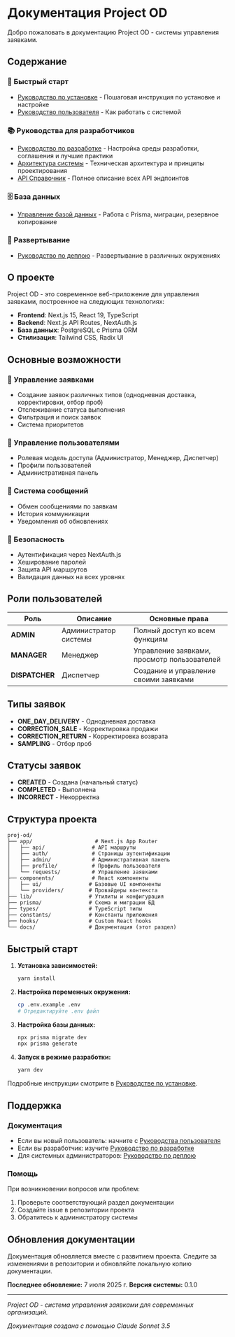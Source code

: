 # Документация Project OD

Добро пожаловать в документацию Project OD - системы управления заявками.

## Содержание

### 🚀 Быстрый старт

- [Руководство по установке](./installation.md) - Пошаговая инструкция по установке и настройке
- [Руководство пользователя](./user-guide.md) - Как работать с системой

### 📚 Руководства для разработчиков

- [Руководство по разработке](./development.md) - Настройка среды разработки, соглашения и лучшие практики
- [Архитектура системы](./architecture.md) - Техническая архитектура и принципы проектирования
- [API Справочник](./api-reference.md) - Полное описание всех API эндпоинтов

### 🗄️ База данных

- [Управление базой данных](./database.md) - Работа с Prisma, миграции, резервное копирование

### 🚢 Развертывание

- [Руководство по деплою](./deployment.md) - Развертывание в различных окружениях

## О проекте

Project OD - это современное веб-приложение для управления заявками, построенное на следующих технологиях:

- **Frontend**: Next.js 15, React 19, TypeScript
- **Backend**: Next.js API Routes, NextAuth.js
- **База данных**: PostgreSQL с Prisma ORM
- **Стилизация**: Tailwind CSS, Radix UI

## Основные возможности

### 🎯 Управление заявками

- Создание заявок различных типов (однодневная доставка, корректировки, отбор проб)
- Отслеживание статуса выполнения
- Фильтрация и поиск заявок
- Система приоритетов

### 👥 Управление пользователями

- Ролевая модель доступа (Администратор, Менеджер, Диспетчер)
- Профили пользователей
- Административная панель

### 💬 Система сообщений

- Обмен сообщениями по заявкам
- История коммуникации
- Уведомления об обновлениях

### 🔐 Безопасность

- Аутентификация через NextAuth.js
- Хеширование паролей
- Защита API маршрутов
- Валидация данных на всех уровнях

## Роли пользователей

| Роль           | Описание              | Основные права                              |
| -------------- | --------------------- | ------------------------------------------- |
| **ADMIN**      | Администратор системы | Полный доступ ко всем функциям              |
| **MANAGER**    | Менеджер              | Управление заявками, просмотр пользователей |
| **DISPATCHER** | Диспетчер             | Создание и управление своими заявками       |

## Типы заявок

- **ONE_DAY_DELIVERY** - Однодневная доставка
- **CORRECTION_SALE** - Корректировка продажи
- **CORRECTION_RETURN** - Корректировка возврата
- **SAMPLING** - Отбор проб

## Статусы заявок

- **CREATED** - Создана (начальный статус)
- **COMPLETED** - Выполнена
- **INCORRECT** - Некорректна

## Структура проекта

```
proj-od/
├── app/                    # Next.js App Router
│   ├── api/               # API маршруты
│   ├── auth/              # Страницы аутентификации
│   ├── admin/             # Административная панель
│   ├── profile/           # Профиль пользователя
│   └── requests/          # Управление заявками
├── components/            # React компоненты
│   ├── ui/               # Базовые UI компоненты
│   └── providers/        # Провайдеры контекста
├── lib/                  # Утилиты и конфигурация
├── prisma/               # Схема и миграции БД
├── types/                # TypeScript типы
├── constants/            # Константы приложения
├── hooks/                # Custom React hooks
└── docs/                 # Документация (этот раздел)
```

## Быстрый старт

1. **Установка зависимостей:**

   ```bash
   yarn install
   ```

2. **Настройка переменных окружения:**

   ```bash
   cp .env.example .env
   # Отредактируйте .env файл
   ```

3. **Настройка базы данных:**

   ```bash
   npx prisma migrate dev
   npx prisma generate
   ```

4. **Запуск в режиме разработки:**
   ```bash
   yarn dev
   ```

Подробные инструкции смотрите в [Руководстве по установке](./installation.md).

## Поддержка

### Документация

- Если вы новый пользователь: начните с [Руководства пользователя](./user-guide.md)
- Если вы разработчик: изучите [Руководство по разработке](./development.md)
- Для системных администраторов: [Руководство по деплою](./deployment.md)

### Помощь

При возникновении вопросов или проблем:

1. Проверьте соответствующий раздел документации
2. Создайте issue в репозитории проекта
3. Обратитесь к администратору системы

## Обновления документации

Документация обновляется вместе с развитием проекта. Следите за изменениями в репозитории и обновляйте локальную копию документации.

**Последнее обновление:** 7 июля 2025 г.
**Версия системы:** 0.1.0

---

_Project OD - система управления заявками для современных организаций._

_Документация создана с помощью Claude Sonnet 3.5_
